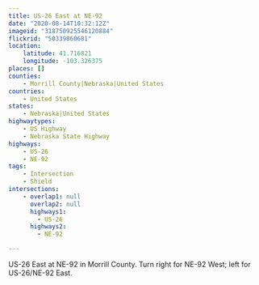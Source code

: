 ```yaml
---
title: US-26 East at NE-92
date: "2020-08-14T10:32:12Z"
imageid: "318750925546120884"
flickrid: "50339860681"
location:
    latitude: 41.716821
    longitude: -103.326375
places: []
counties:
    - Morrill County|Nebraska|United States
countries:
    - United States
states:
    - Nebraska|United States
highwaytypes:
    - US Highway
    - Nebraska State Highway
highways:
    - US-26
    - NE-92
tags:
    - Intersection
    - Shield
intersections:
    - overlap1: null
      overlap2: null
      highways1:
        - US-26
      highways2:
        - NE-92

---
```

US-26 East at NE-92 in Morrill County.  Turn right for NE-92 West; left for US-26/NE-92 East.